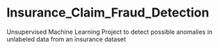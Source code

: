 # Insurance_Claim_Fraud_Detection
Unsupervised Machine Learning Project to detect possible anomalies in unlabeled data from an insurance dataset
